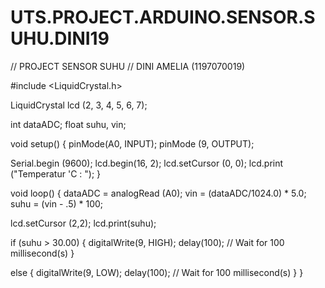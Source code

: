 # UTS.PROJECT.ARDUINO.SENSOR.SUHU.DINI19
// PROJECT SENSOR SUHU
// DINI AMELIA (1197070019)

#include <LiquidCrystal.h>

LiquidCrystal lcd (2, 3, 4, 5, 6, 7);

int dataADC;
float suhu, vin;


void setup() 
{
  pinMode(A0, INPUT);
  pinMode (9, OUTPUT);
  
  Serial.begin (9600);
  lcd.begin(16, 2);
  lcd.setCursor (0, 0);
  lcd.print ("Temperatur 'C : ");
}

void loop()
{
  dataADC = analogRead (A0);
  vin = (dataADC/1024.0) * 5.0;
  suhu = (vin - .5) * 100;
  
  lcd.setCursor (2,2);
  lcd.print(suhu);
  
  if (suhu > 30.00) {
  	digitalWrite(9, HIGH);
  	delay(100); // Wait for 100 millisecond(s)
  }
  
  else {
    digitalWrite(9, LOW);
  	delay(100); // Wait for 100 millisecond(s)
  }
}
